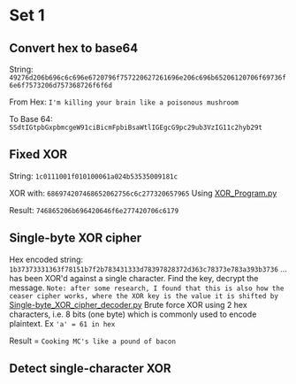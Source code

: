 # Set 1

## Convert hex to base64

String: `49276d206b696c6c696e6720796f757220627261696e206c696b65206120706f69736f6e6f7573206d757368726f6f6d`

From Hex: `I'm killing your brain like a poisonous mushroom`

To Base 64: `SSdtIGtpbGxpbmcgeW91ciBicmFpbiBsaWtlIGEgcG9pc29ub3VzIG11c2hyb29t`

## Fixed XOR

String: `1c0111001f010100061a024b53535009181c`

XOR with: `686974207468652062756c6c277320657965` Using [XOR_Program.py](XOR_Program.py)

Result: `746865206b696420646f6e277420706c6179`

## Single-byte XOR cipher

Hex encoded string: `1b37373331363f78151b7f2b783431333d78397828372d363c78373e783a393b3736`
\... has been XOR'd against a single character. Find the key, decrypt the message.
`Note: after some research, I found that this is also how the ceaser cipher works, where the XOR key is the value it is shifted by`
[Single-byte_XOR_cipher_decoder.py](Single-byte_XOR_cipher_decoder.py) Brute force XOR using 2 hex characters, i.e. 8 bits (one byte) which is commonly used to encode plaintext. Ex `'a' = 61 in hex`

Result = `Cooking MC's like a pound of bacon`

## Detect single-character XOR
